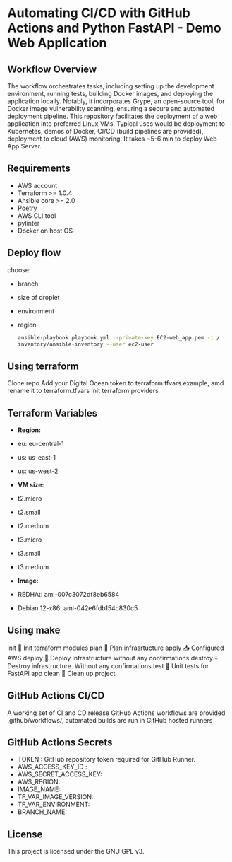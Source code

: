 # Automating CI/CD with GitHub Actions and Python FastAPI - Demo Web Application

## Workflow Overview

The workflow orchestrates tasks, including setting up the development
environment, running tests, building Docker images, and deploying the
application locally. Notably, it incorporates Grype, an open-source tool,
for Docker image vulnerability scanning, ensuring a secure and automated
deployment pipeline.
This repository facilitates the deployment of a web application into
preferred Linux VMs. Typical uses would be deployment to Kubernetes,
demos of Docker, CI/CD (build pipelines are provided), deployment to
cloud (AWS) monitoring.
It takes ~5-6 min to deploy Web App Server.

## Requirements

- AWS account
- Terraform >= 1.0.4
- Ansible core >= 2.0
- Poetry
- AWS CLI tool
- pylinter
- Docker on host OS

## Deploy flow

choose:

- branch
- size of droplet
- environment
- region

  ```bash
  ansible-playbook playbook.yml --private-key EC2-web_app.pem -i /
  inventory/ansible-inventory --user ec2-user
  ```

## Using terraform

Clone repo
Add your Digital Ocean token to terraform.tfvars.example, amd rename it to terraform.tfvars
Init terraform providers

## Terraform Variables

- **Region:**
- eu: eu-central-1
- us: us-east-1
- us: us-west-2

- **VM size:**
- t2.micro
- t2.small
- t2.medium
- t3.micro
- t3.small
- t3.medium

- **Image:**
- REDHAt: ami-007c3072df8eb6584
- Debian 12-x86: ami-042e6fdb154c830c5

## Using make

init                 🔎 Init terraform modules
plan                 📜 Plan infrasrtucture
apply                📤 Configured AWS
deploy               🚀 Deploy infrastructure without any confirmations
destroy              💀 Destroy infrastructure. Without any confirmations
test                 🎯 Unit tests for FastAPI app
clean                🧹 Clean up project

## GitHub Actions CI/CD

A working set of CI and CD release GitHub Actions workflows are provided
.github/workflows/, automated builds are run in GitHub hosted runners

## GitHub Actions Secrets

- TOKEN : GitHub repository token required for GitHub Runner.
- AWS_ACCESS_KEY_ID :
- AWS_SECRET_ACCESS_KEY:
- AWS_REGION:
- IMAGE_NAME:
- TF_VAR_IMAGE_VERSION:
- TF_VAR_ENVIRONMENT:
- BRANCH_NAME:

## License

This project is licensed under the GNU GPL v3.
